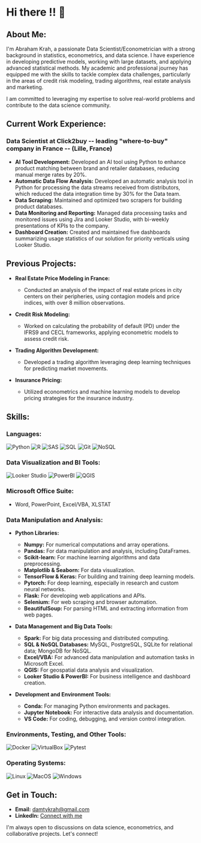 # Hi there !! 👋

## About Me:
I'm Abraham Krah, a passionate Data Scientist/Econometrician with a strong background in statistics, econometrics, and data science. I have experience in developing predictive models, working with large datasets, and applying advanced statistical methods. My academic and professional journey has equipped me with the skills to tackle complex data challenges, particularly in the areas of credit risk modeling, trading algorithms, real estate analysis and marketing.

I am committed to leveraging my expertise to solve real-world problems and contribute to the data science community.

## Current Work Experience:
### Data Scientist at Click2buy -- leading "where-to-buy" company in France -- (Lille, France)
- **AI Tool Development:** Developed an AI tool using Python to enhance product matching between brand and retailer databases, reducing manual merge rates by 20%.
- **Automatic Data Flow Analysis:** Developed an automatic analysis tool in Python for processing the data streams received from distributors, which reduced the data integration time by 30% for the Data team.
- **Data Scraping:** Maintained and optimized two scrapers for building product databases.
- **Data Monitoring and Reporting:** Managed data processing tasks and monitored issues using Jira and Looker Studio, with bi-weekly presentations of KPIs to the company.
- **Dashboard Creation:** Created and maintained five dashboards summarizing usage statistics of our solution for priority verticals using Looker Studio.

## Previous Projects:
- **Real Estate Price Modeling in France:**
  - Conducted an analysis of the impact of real estate prices in city centers on their peripheries, using contagion models and price indices, with over 8 million observations.
  
- **Credit Risk Modeling:**
  - Worked on calculating the probability of default (PD) under the IFRS9 and CECL frameworks, applying econometric models to assess credit risk.

- **Trading Algorithm Development:**
  - Developed a trading algorithm leveraging deep learning techniques for predicting market movements.

- **Insurance Pricing:**
  - Utilized econometrics and machine learning models to develop pricing strategies for the insurance industry.

## Skills:
### Languages:
![Python](https://img.shields.io/badge/-Python-3776AB?logo=python&logoColor=white)
![R](https://img.shields.io/badge/-R-276DC3?logo=r&logoColor=white)
![SAS](https://img.shields.io/badge/-SAS-004C97?logo=sas&logoColor=white)
![SQL](https://img.shields.io/badge/-SQL-4479A1?logo=postgresql&logoColor=white)
![Git](https://img.shields.io/badge/-Git-F05032?logo=git&logoColor=white)
![NoSQL](https://img.shields.io/badge/-NoSQL-E34F26?logo=nosql&logoColor=white)

### Data Visualization and BI Tools:
![Looker Studio](https://img.shields.io/badge/-Looker_Studio-4285F4?logo=google&logoColor=white)
![PowerBI](https://img.shields.io/badge/-PowerBI-F2C811?logo=powerbi&logoColor=black)
![QGIS](https://img.shields.io/badge/-QGIS-3A5542?logo=qgis&logoColor=white)

### Microsoft Office Suite:
- Word, PowerPoint, Excel/VBA, XLSTAT

### Data Manipulation and Analysis:
- **Python Libraries:**
  - **Numpy:** For numerical computations and array operations.
  - **Pandas:** For data manipulation and analysis, including DataFrames.
  - **Scikit-learn:** For machine learning algorithms and data preprocessing.
  - **Matplotlib & Seaborn:** For data visualization.
  - **TensorFlow & Keras:** For building and training deep learning models.
  - **Pytorch:** For deep learning, especially in research and custom neural networks.
  - **Flask:** For developing web applications and APIs.
  - **Selenium:** For web scraping and browser automation.
  - **BeautifulSoup:** For parsing HTML and extracting information from web pages.


- **Data Management and Big Data Tools:**
  - **Spark:** For big data processing and distributed computing.
  - **SQL & NoSQL Databases:** MySQL, PostgreSQL, SQLite for relational data; MongoDB for NoSQL.
  - **Excel/VBA:** For advanced data manipulation and automation tasks in Microsoft Excel.
  - **QGIS:** For geospatial data analysis and visualization.
  - **Looker Studio & PowerBI:** For business intelligence and dashboard creation.

- **Development and Environment Tools:**
  - **Conda:** For managing Python environments and packages.
  - **Jupyter Notebook:** For interactive data analysis and documentation.
  - **VS Code:** For coding, debugging, and version control integration.


### Environments, Testing, and Other Tools:
![Docker](https://img.shields.io/badge/-Docker-2496ED?logo=docker&logoColor=white)
![VirtualBox](https://img.shields.io/badge/-VirtualBox-183A61?logo=virtualbox&logoColor=white)
![Pytest](https://img.shields.io/badge/-Pytest-0A9EDC?logo=pytest&logoColor=white)

### Operating Systems:
![Linux](https://img.shields.io/badge/-Linux-FCC624?logo=linux&logoColor=black)
![MacOS](https://img.shields.io/badge/-MacOS-000000?logo=apple&logoColor=white)
![Windows](https://img.shields.io/badge/-Windows-0078D6?logo=windows&logoColor=white)

## Get in Touch:
- **Email:** damtykrah@gmail.com
- **LinkedIn:** [Connect with me](https://www.linkedin.com/in/abraham-krah-627257199)

I'm always open to discussions on data science, econometrics, and collaborative projects. Let's connect!
